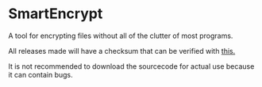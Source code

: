 # SmartEncrypt
A tool for encrypting files without all of the clutter of most programs.

All releases made will have a checksum that can be verified with [this.](https://bitbucket.org/nothingperfectsoft/applicationverifier/downloads/applicationverifier.zip)

It is not recommended to download the sourcecode for actual use because it can contain bugs.
